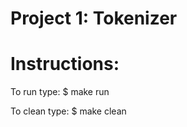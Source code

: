 Project 1: Tokenizer
====================
# Instructions:

To run type: $ make run

To clean type: $ make clean
